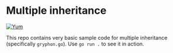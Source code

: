 # Multiple inheritance

[![Yum](https://img.shields.io/badge/-Buy%20me%20a%20cookie-blue?labelColor=grey&logo=cookiecutter&style=for-the-badge)](https://www.buymeacoffee.com/mjwhitta)

This repo contains very basic sample code for multiple inheritance
(specifically `gryphon.go`). Use `go run .` to see it in action.
